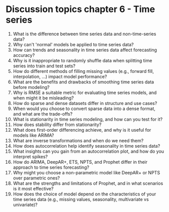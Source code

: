 # Discussion topics chapter 6 - Time series

1. What is the difference between time series data and non-time-series data?
1. Why can't 'normal' models be applied to time series data?
1. How can trends and seasonality in time series data affect forecasting accuracy?
1. Why is it inappropriate to randomly shuffle data when splitting time series into train and test sets?
1. How do different methods of filling missing values (e.g., forward fill, interpolation, ...) impact model performance?
1. What are the benefits and drawbacks of smoothing time series data before modeling?
1. Why is RMSE a suitable metric for evaluating time series models, and when might it be misleading?
1. How do sparse and dense datasets differ in structure and use cases?
1. When would you choose to convert sparse data into a dense format, and what are the trade-offs?
1. What is stationarity in time series modeling, and how can you test for it?
1. How does stability differ from stationarity?
1. What does first-order differencing achieve, and why is it useful for models like ARIMA?
1. What are inverse transformations and when do we need them?
1. How does autocorrelation help identify seasonality in time series data?
1. What insights can you gain from an autocorrelation plot, and how do you interpret spikes?
1. How do ARIMA, DeepAR+, ETS, NPTS, and Prophet differ in their approach to time series forecasting?
1. Why might you choose a non-parametric model like DeepAR+ or NPTS over parametric ones?
1. What are the strengths and limitations of Prophet, and in what scenarios is it most effective?
1. How does the choice of model depend on the characteristics of your time series data (e.g., missing values, seasonality, multivariate vs univariate)?